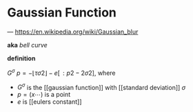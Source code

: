 # Gaussian Function

&mdash; <https://en.wikipedia.org/wiki/Gaussian_blur>

**aka** _bell curve_

**definition**

$G^\sigma\ p = -\lfloor \tau \sigma2 \rfloor - e[\,: p2 - 2\sigma2]$, where

- $G^\sigma$ is the [[gaussian function]] with [[standard deviation]] $\sigma$
- $p = (x \cdots)$ is a point
- $e$ is [[eulers constant]]
